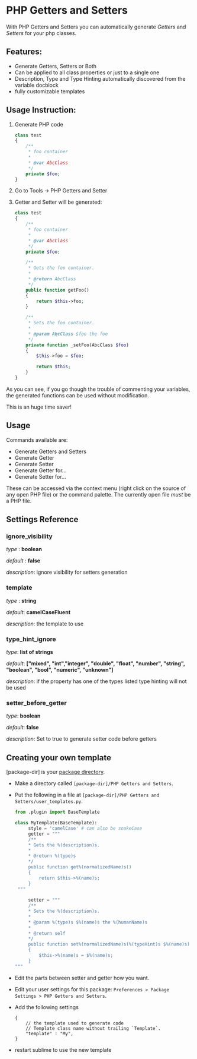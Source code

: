 PHP Getters and Setters
=======================


With PHP Getters and Setters you can automatically generate _Getters_ and _Setters_ for your php classes.

Features:
---------

* Generate Getters, Setters or Both
* Can be applied to all class properties or just to a single one
* Description, Type and Type Hinting automatically discovered from the variable docblock
* fully customizable templates

Usage Instruction:
------------------

1. Generate PHP code

    ```php
    class test
    {
        /**
         * foo container
         *
         * @var AbcClass
         */
        private $foo;
    }
    ```

2. Go to Tools -> PHP Getters and Setter
3. Getter and Setter will be generated:

    ```php
    class test
    {
        /**
         * foo container
         *
         * @var AbcClass
         */
        private $foo;

        /**
         * Gets the foo container.
         *
         * @return AbcClass
         */
        public function getFoo()
        {
            return $this->foo;
        }

        /**
         * Sets the foo container.
         *
         * @param AbcClass $foo the foo
         */
        private function _setFoo(AbcClass $foo)
        {
            $this->foo = $foo;

            return $this;
        }
    }
    ```

As you can see, if you go though the trouble of commenting your variables, the generated functions can be used without modification.

This is an huge time saver!

Usage
-----

Commands available are:

 * Generate Getters and Setters
 * Generate Getter
 * Generate Setter
 * Generate Getter for...
 * Generate Setter for...

These can be accessed via the context menu (right click on the source of any open PHP file) or the command palette. The currently open file *must* be a PHP file.

Settings Reference
------------------

### ignore_visibility
_type_    : **boolean**

_default_ : **false**

_description_: ignore visibility for setters generation

### template
_type_   : **string**

_default_: **camelCaseFluent**

_description_: the template to use

### type_hint_ignore
_type_: **list of strings**

_default_: **["mixed", "int","integer", "double", "float", "number", "string", "boolean", "bool", "numeric", "unknown"]**

_description_: if the property has one of the types listed type hinting will not be used

### setter_before_getter
_type_: **boolean**

_default_: **false**

_description_: Set to true to generate setter code before getters

Creating your own template
--------------------------


[package-dir] is your [package directory](http://docs.sublimetext.info/en/sublime-text-3/basic_concepts.html#the-packages-directory).

* Make a directory called ```[package-dir]/PHP Getters and Setters```.
* Put the following in a file at ```[package-dir]/PHP Getters and Setters/user_templates.py```.

  ```py
  from .plugin import BaseTemplate

  class MyTemplate(BaseTemplate):
       style = 'camelCase' # can also be snakeCase
       getter = """
       /**
       * Gets the %(description)s.
       *
       * @return %(type)s
       */
       public function get%(normalizedName)s()
       {
           return $this->%(name)s;
       }
   """
   
       setter = """
       /**
       * Sets the %(description)s.
       *
       * @param %(type)s $%(name)s the %(humanName)s
       *
       * @return self
       */
       public function set%(normalizedName)s(%(typeHint)s $%(name)s)
       {
           $this->%(name)s = $%(name)s;
       }
  """
  ```
* Edit the parts between setter and getter how you want.
* Edit your user settings for this package: `Preferences > Package Settings > PHP Getters and Setters`.
* Add the following settings
  ```jsonc
  {
      // the template used to generate code
      // Template class name without trailing `Template`.
      "template" : "My",
  }
  ```
 * restart sublime to use the new template

